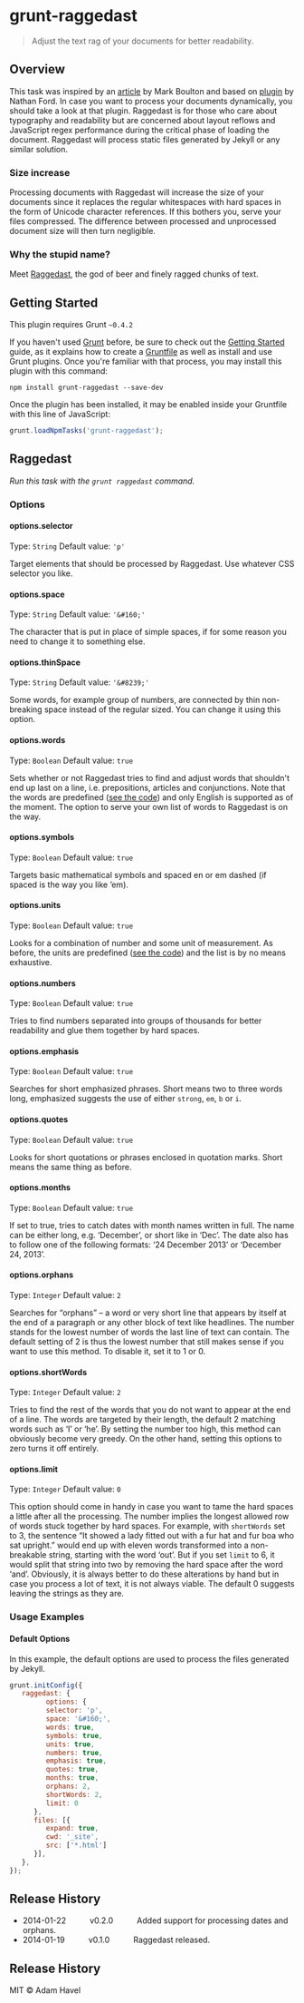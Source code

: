 # grunt-raggedast

> Adjust the text rag of your documents for better readability.

## Overview

This task was inspired by an [article](http://24ways.org/2013/run-ragged) by Mark Boulton and based on [plugin](https://github.com/nathanford/ragadjust) by Nathan Ford. In case you want to process your documents dynamically, you should take a look at that plugin. Raggedast is for those who care about typography and readability but are concerned about layout reflows and JavaScript regex performance during the critical phase of loading the document. Raggedast will process static files generated by Jekyll or any similar solution.

### Size increase

Processing documents with Raggedast will increase the size of your documents since it replaces the regular whitespaces with hard spaces in the form of Unicode character references. If this bothers you, serve your files compressed. The difference between processed and unprocessed document size will then turn negligible.

### Why the stupid name?

Meet [Raggedast](http://upload.wikimedia.org/wikipedia/commons/a/a0/New_granite_sculpture_of_Radegast.jpg), the god of beer and finely ragged chunks of text.

## Getting Started
This plugin requires Grunt `~0.4.2`

If you haven't used [Grunt](http://gruntjs.com/) before, be sure to check out the [Getting Started](http://gruntjs.com/getting-started) guide, as it explains how to create a [Gruntfile](http://gruntjs.com/sample-gruntfile) as well as install and use Grunt plugins. Once you're familiar with that process, you may install this plugin with this command:

```shell
npm install grunt-raggedast --save-dev
```

Once the plugin has been installed, it may be enabled inside your Gruntfile with this line of JavaScript:

```js
grunt.loadNpmTasks('grunt-raggedast');
```

## Raggedast

_Run this task with the `grunt raggedast` command._

### Options

#### options.selector
Type: `String`
Default value: `'p'`

Target elements that should be processed by Raggedast. Use whatever CSS selector you like.

#### options.space
Type: `String`
Default value: `'&#160;'`

The character that is put in place of simple spaces, if for some reason you need to change it to something else.

#### options.thinSpace
Type: `String`
Default value: `'&#8239;'`

Some words, for example group of numbers, are connected by thin non-breaking space instead of the regular sized. You can change it using this option.

#### options.words
Type: `Boolean`
Default value: `true`

Sets whether or not Raggedast tries to find and adjust words that shouldn't end up last on a line, i.e. prepositions, articles and conjunctions. Note that the words are predefined ([see the code](http://github.com/rizzenvrinn/grunt-raggedast/blob/master/tasks/raggedast.js#L17)) and only English is supported as of the moment. The option to serve your own list of words to Raggedast is on the way.

#### options.symbols
Type: `Boolean`
Default value: `true`

Targets basic mathematical symbols and spaced en or em dashed (if spaced is the way you like ’em).

#### options.units
Type: `Boolean`
Default value: `true`

Looks for a combination of number and some unit of measurement. As before, the units are predefined ([see the code](http://github.com/rizzenvrinn/grunt-raggedast/blob/master/tasks/raggedast.js#L19)) and the list is by no means exhaustive.

#### options.numbers
Type: `Boolean`
Default value: `true`

Tries to find numbers separated into groups of thousands for better readability and glue them together by hard spaces.

#### options.emphasis
Type: `Boolean`
Default value: `true`

Searches for short emphasized phrases. Short means two to three words long, emphasized suggests the use of either `strong`, `em`, `b` or `i`.

#### options.quotes
Type: `Boolean`
Default value: `true`

Looks for short quotations or phrases enclosed in quotation marks. Short means the same thing as before.

#### options.months
Type: `Boolean`
Default value: `true`

If set to true, tries to catch dates with month names written in full. The name can be either long, e.g. ‘December’, or short like in ‘Dec’. The date also has to follow one of the following formats: ‘24 December 2013’ or ‘December 24, 2013’.

#### options.orphans
Type: `Integer`
Default value: `2`

Searches for “orphans” – a word or very short line that appears by itself at the end of a paragraph or any other block of text like headlines. The number stands for the lowest number of words the last line of text can contain. The default setting of 2 is thus the lowest number that still makes sense if you want to use this method. To disable it, set it to 1 or 0.

#### options.shortWords
Type: `Integer`
Default value: `2`

Tries to find the rest of the words that you do not want to appear at the end of a line. The words are targeted by their length, the default 2 matching words such as ‘I’ or ‘he’. By setting the number too high, this method can obviously become very greedy. On the other hand, setting this options to zero turns it off entirely.

#### options.limit
Type: `Integer`
Default value: `0`

This option should come in handy in case you want to tame the hard spaces a little after all the processing. The number implies the longest allowed row of words stuck together by hard spaces. For example, with `shortWords` set to 3, the sentence “It showed a lady fitted out with a fur hat and fur boa who sat upright.” would end up with eleven words transformed into a non-breakable string, starting with the word ‘out’. But if you set `limit` to 6, it would split that string into two by removing the hard space after the word ‘and’. Obviously, it is always better to do these alterations by hand but in case you process a lot of text, it is not always viable. The default 0 suggests leaving the strings as they are.

### Usage Examples

#### Default Options
In this example, the default options are used to process the files generated by Jekyll.

```js
grunt.initConfig({
   raggedast: {
         options: {
         selector: 'p',
         space: '&#160;',
         words: true, 
         symbols: true,
         units: true,
         numbers: true,
         emphasis: true,
         quotes: true,
         months: true,
         orphans: 2,
         shortWords: 2,
         limit: 0
      },
      files: [{
         expand: true,
         cwd: '_site',
         src: ['*.html']
      }],
   },
});
```

## Release History

* 2014-01-22   v0.2.0   Added support for processing dates and orphans.
* 2014-01-19   v0.1.0   Raggedast released.

## Release History

MIT © Adam Havel
